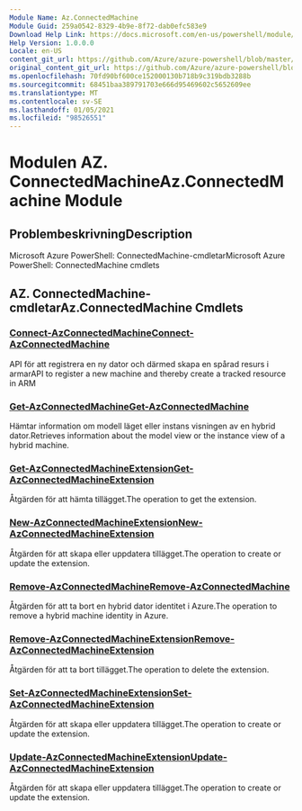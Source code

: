 ```yaml
---
Module Name: Az.ConnectedMachine
Module Guid: 259a0542-8329-4b9e-8f72-dab0efc583e9
Download Help Link: https://docs.microsoft.com/en-us/powershell/module/az.connectedmachine
Help Version: 1.0.0.0
Locale: en-US
content_git_url: https://github.com/Azure/azure-powershell/blob/master/src/ConnectedMachine/help/Az.ConnectedMachine.md
original_content_git_url: https://github.com/Azure/azure-powershell/blob/master/src/ConnectedMachine/help/Az.ConnectedMachine.md
ms.openlocfilehash: 70fd90bf600ce152000130b718b9c319bdb3288b
ms.sourcegitcommit: 68451baa389791703e666d95469602c5652609ee
ms.translationtype: MT
ms.contentlocale: sv-SE
ms.lasthandoff: 01/05/2021
ms.locfileid: "98526551"
---
```

# <span data-ttu-id="91b93-101">Modulen AZ. ConnectedMachine</span><span class="sxs-lookup"><span data-stu-id="91b93-101">Az.ConnectedMachine Module</span></span>
## <span data-ttu-id="91b93-102">Problembeskrivning</span><span class="sxs-lookup"><span data-stu-id="91b93-102">Description</span></span>
<span data-ttu-id="91b93-103">Microsoft Azure PowerShell: ConnectedMachine-cmdletar</span><span class="sxs-lookup"><span data-stu-id="91b93-103">Microsoft Azure PowerShell: ConnectedMachine cmdlets</span></span>

## <span data-ttu-id="91b93-104">AZ. ConnectedMachine-cmdletar</span><span class="sxs-lookup"><span data-stu-id="91b93-104">Az.ConnectedMachine Cmdlets</span></span>
### [<span data-ttu-id="91b93-105">Connect-AzConnectedMachine</span><span class="sxs-lookup"><span data-stu-id="91b93-105">Connect-AzConnectedMachine</span></span>](Connect-AzConnectedMachine.md)
<span data-ttu-id="91b93-106">API för att registrera en ny dator och därmed skapa en spårad resurs i armar</span><span class="sxs-lookup"><span data-stu-id="91b93-106">API to register a new machine and thereby create a tracked resource in ARM</span></span>

### [<span data-ttu-id="91b93-107">Get-AzConnectedMachine</span><span class="sxs-lookup"><span data-stu-id="91b93-107">Get-AzConnectedMachine</span></span>](Get-AzConnectedMachine.md)
<span data-ttu-id="91b93-108">Hämtar information om modell läget eller instans visningen av en hybrid dator.</span><span class="sxs-lookup"><span data-stu-id="91b93-108">Retrieves information about the model view or the instance view of a hybrid machine.</span></span>

### [<span data-ttu-id="91b93-109">Get-AzConnectedMachineExtension</span><span class="sxs-lookup"><span data-stu-id="91b93-109">Get-AzConnectedMachineExtension</span></span>](Get-AzConnectedMachineExtension.md)
<span data-ttu-id="91b93-110">Åtgärden för att hämta tillägget.</span><span class="sxs-lookup"><span data-stu-id="91b93-110">The operation to get the extension.</span></span>

### [<span data-ttu-id="91b93-111">New-AzConnectedMachineExtension</span><span class="sxs-lookup"><span data-stu-id="91b93-111">New-AzConnectedMachineExtension</span></span>](New-AzConnectedMachineExtension.md)
<span data-ttu-id="91b93-112">Åtgärden för att skapa eller uppdatera tillägget.</span><span class="sxs-lookup"><span data-stu-id="91b93-112">The operation to create or update the extension.</span></span>

### [<span data-ttu-id="91b93-113">Remove-AzConnectedMachine</span><span class="sxs-lookup"><span data-stu-id="91b93-113">Remove-AzConnectedMachine</span></span>](Remove-AzConnectedMachine.md)
<span data-ttu-id="91b93-114">Åtgärden för att ta bort en hybrid dator identitet i Azure.</span><span class="sxs-lookup"><span data-stu-id="91b93-114">The operation to remove a hybrid machine identity in Azure.</span></span>

### [<span data-ttu-id="91b93-115">Remove-AzConnectedMachineExtension</span><span class="sxs-lookup"><span data-stu-id="91b93-115">Remove-AzConnectedMachineExtension</span></span>](Remove-AzConnectedMachineExtension.md)
<span data-ttu-id="91b93-116">Åtgärden för att ta bort tillägget.</span><span class="sxs-lookup"><span data-stu-id="91b93-116">The operation to delete the extension.</span></span>

### [<span data-ttu-id="91b93-117">Set-AzConnectedMachineExtension</span><span class="sxs-lookup"><span data-stu-id="91b93-117">Set-AzConnectedMachineExtension</span></span>](Set-AzConnectedMachineExtension.md)
<span data-ttu-id="91b93-118">Åtgärden för att skapa eller uppdatera tillägget.</span><span class="sxs-lookup"><span data-stu-id="91b93-118">The operation to create or update the extension.</span></span>

### [<span data-ttu-id="91b93-119">Update-AzConnectedMachineExtension</span><span class="sxs-lookup"><span data-stu-id="91b93-119">Update-AzConnectedMachineExtension</span></span>](Update-AzConnectedMachineExtension.md)
<span data-ttu-id="91b93-120">Åtgärden för att skapa eller uppdatera tillägget.</span><span class="sxs-lookup"><span data-stu-id="91b93-120">The operation to create or update the extension.</span></span>

